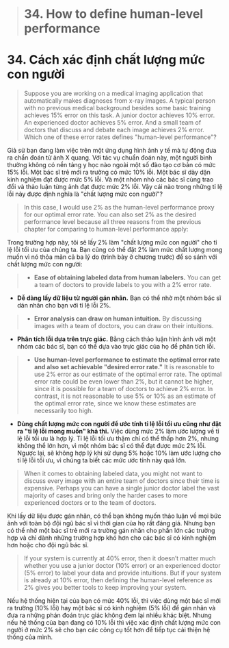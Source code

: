 > # 34. How to define human-level performance

# 34. Cách xác định chất lượng mức con người

> Suppose you are working on a medical imaging application that automatically makes diagnoses from x-ray images. A typical person with no previous medical background besides some basic training achieves 15% error on this task. A junior doctor achieves 10% error. An experienced doctor achieves 5% error. And a small team of doctors that discuss and debate each image achieves 2% error. Which one of these error rates defines "human-level performance"?

Giả sử bạn đang làm việc trên một ứng dụng hình ảnh y tế mà tự động đưa ra chẩn đoán từ ảnh X quang. Với tác vụ chuẩn đoán này, một người bình thường không có nền tảng y học nào ngoài một số đào tạo cơ bản có mức 15% lỗi. Một bác sĩ trẻ mới ra trường có mức 10% lỗi. Một bác sĩ dày dặn kinh nghiệm đạt được mức 5% lỗi. Và một nhóm nhỏ các bác sĩ cùng trao đổi và thảo luận từng ảnh đạt được mức 2% lỗi. Vậy cái nào trong những tỉ lệ lỗi này được định nghĩa là "chất lượng mức con người"?

> In this case, I would use 2% as the human-level performance proxy for our optimal error rate. You can also set 2% as the desired performance level because all three reasons from the previous chapter for comparing to human-level performance apply:

Trong trường hợp này, tôi sẽ lấy 2% làm "chất lượng mức con người" cho tỉ lệ lỗi tối ưu của chúng ta. Bạn cũng có thể đặt 2% làm mức chất lượng mong muốn vì nó thỏa mãn cả ba lý do (trình bày ở chương trước) để so sánh với chất lượng mức con người:

> * **Ease of obtaining labeled data from human labelers.** You can get a team of doctors to provide labels to you with a 2% error rate.

* **Dễ dàng lấy dữ liệu từ người gán nhãn.** Bạn có thể nhờ một nhóm bác sĩ dán nhãn cho bạn với tỉ lệ lỗi 2%.

> * **Error analysis can draw on human intuition.** By discussing images with a team of doctors, you can draw on their intuitions.

* **Phân tích lỗi dựa trên trực giác.** Bằng cách thảo luận hình ảnh với một nhóm các bác sĩ, bạn có thể dựa vào trực giác của họ để phân tích lỗi.


> * **Use human-level performance to estimate the optimal error rate and also set achievable "desired error rate."** It is reasonable to use 2% error as our estimate of the optimal error rate. The optimal error rate could be even lower than 2%, but it cannot be higher, since it is possible for a team of doctors to achieve 2% error. In contrast, it is not reasonable to use 5% or 10% as an estimate of the optimal error rate, since we know these estimates are necessarily too high.

* **Dùng chất lượng mức con người để ước tính tỉ lệ lỗi tối ưu cũng như đặt ra "tỉ lệ lỗi mong muốn" khả thi.** Việc dùng mức 2% làm ước lượng về tỉ lệ lỗi tối ưu là hợp lý. Tỉ lệ lỗi tối ưu thậm chí có thể thấp hơn 2%, nhưng không thể lớn hơn, vì một nhóm bác sĩ có thể đạt được mức 2% lỗi. Ngược lại, sẽ không hợp lý khi sử dụng 5% hoặc 10% làm ước lượng cho tỉ lệ lỗi tối ưu, vì chúng ta biết các mức ước tính này quá lớn.

> When it comes to obtaining labeled data, you might not want to discuss every image with an entire team of doctors since their time is expensive. Perhaps you can have a single junior doctor label the vast majority of cases and bring only the harder cases to more experienced doctors or to the team of doctors.

Khi lấy dữ liệu được gán nhãn, có thể bạn không muốn thảo luận về mọi bức ảnh với toàn bộ đội ngũ bác sĩ vì thời gian của họ rất đáng giá. Nhưng bạn có thể nhờ một bác sĩ trẻ mới ra trường gán nhãn cho phần lớn các trường hợp và chỉ dành những trường hợp khó hơn cho các bác sĩ có kinh nghiệm hơn hoặc cho đội ngũ bác sĩ.

> If your system is currently at 40% error, then it doesn’t matter much whether you use a junior doctor (10% error) or an experienced doctor (5% error) to label your data and provide intuitions. But if your system is already at 10% error, then defining the human-level reference as 2% gives you better tools to keep improving your system.

Nếu hệ thống hiện tại của bạn có mức 40% lỗi, thì việc dùng một bác sĩ mới ra trường (10% lỗi) hay một bác sĩ có kinh nghiệm (5% lỗi) để gán nhãn và đưa ra những phán đoán trực giác không đem lại nhiều khác biệt. Nhưng nếu hệ thống của bạn đang có 10% lỗi thì việc xác định chất lượng mức con người ở mức 2% sẽ cho bạn các công cụ tốt hơn để tiếp tục cải thiện hệ thống của mình.
